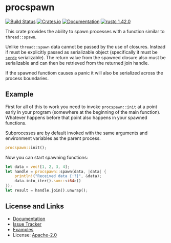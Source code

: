 # procspawn

[![Build Status](https://github.com/mitsuhiko/procspawn/workflows/Tests/badge.svg?branch=master)](https://github.com/mitsuhiko/procspawn/actions?query=workflow%3ATests)
[![Crates.io](https://img.shields.io/crates/d/procspawn.svg)](https://crates.io/crates/procspawn)
[![Documentation](https://docs.rs/procspawn/badge.svg)](https://docs.rs/procspawn)
[![rustc 1.42.0](https://img.shields.io/badge/rust-1.42%2B-orange.svg)](https://img.shields.io/badge/rust-1.42%2B-orange.svg)

This crate provides the ability to spawn processes with a function similar
to `thread::spawn`.

Unlike `thread::spawn` data cannot be passed by the use of closures.  Instead
if must be explicitly passed as serializable object (specifically it must be
[`serde`](https://serde.rs/) serializable).  The return value from the
spawned closure also must be serializable and can then be retrieved from
the returned join handle.

If the spawned functiom causes a panic it will also be serialized across
the process boundaries.

## Example

First for all of this to work you need to invoke `procspawn::init` at a
point early in your program (somewhere at the beginning of the main function).
Whatever happens before that point also happens in your spawned functions.

Subprocesses are by default invoked with the same arguments and environment
variables as the parent process.

```rust
procspawn::init();
```

Now you can start spawning functions:

```rust
let data = vec![1, 2, 3, 4];
let handle = procspawn::spawn(data, |data| {
    println!("Received data {:?}", &data);
    data.into_iter().sum::<i64>()
});
let result = handle.join().unwrap();
```

## License and Links

- [Documentation](https://docs.rs/procspawn/)
- [Issue Tracker](https://github.com/mitsuhiko/procspawn/issues)
- [Examples](https://github.com/mitsuhiko/procspawn/tree/master/examples)
- License: [Apache-2.0](https://github.com/mitsuhiko/procspawn/blob/master/LICENSE-APACHE)
